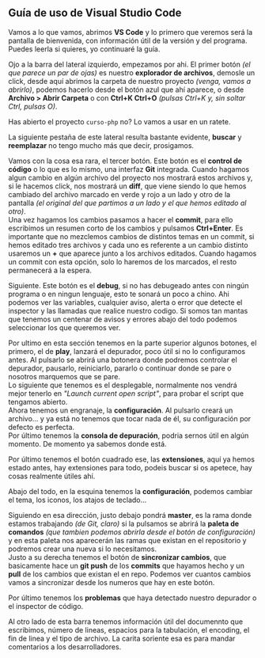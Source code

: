 ## Guía de uso de Visual Studio Code  
Vamos a lo que vamos, abrimos **VS Code** y lo primero que veremos será la pantalla de bienvenida, con información útil de la versión y del programa. Puedes leerla si quieres, yo continuaré la guía.  

Ojo a la barra del lateral izquierdo, empezamos por ahi. El primer botón *(el que parece un par de ojas)* es nuestro **explorador de archivos**, demosle un click, desde aquí abrimos la carpeta de nuestro proyecto *(venga, vamos a abrirlo)*, podemos hacerlo desde el botón azul que ahí aparece, o desde **Archivo > Abrir Carpeta** o con **Ctrl+K Ctrl+O** *(pulsas Ctrl+K y, sin soltar Ctrl, pulsas O)*.  

Has abierto el proyecto `curso-php` no? Lo vamos a usar en un ratete.  

La siguiente pestaña de este lateral resulta bastante evidente, **buscar** y **reemplazar** no tengo mucho más que decir, prosigamos.  

Vamos con la cosa esa rara, el tercer botón. Este botón es el **control de código** o lo que es lo mismo, una interfaz **Git** integrada. Cuando hagamos algun cambio en algún archivo del proyecto nos mostrará estos archivos y, si le hacemos click, nos mostrará un **diff**, que viene siendo lo que hemos cambiado del archivo marcado en verde y rojo a un lado y otro de la pantalla *(el original del que partimos a un lado y el que hemos editado al otro)*.  
Una vez hagamos los cambios pasamos a hacer el **commit**, para ello escribimos un resumen corto de los cambios y pulsamos **Ctrl+Enter**. Es importante que no mezclemos cambios de distintos temas en un commit, si hemos editado tres archivos y cada uno es referente a un cambio distinto usaremos un **+** que aparece junto a los archivos editados. Cuando hagamos un commit con esta opción, solo lo haremos de los marcados, el resto permanecerá a la espera.  

Siguiente. Este botón es el **debug**, si no has debugeado antes con ningún programa o en ningun lenguaje, esto te sonará un poco a chino. Ahi podemos ver las variables, cualquier aviso, alerta o error que detecte el inspector y las llamadas que realice nuestro codigo. Si somos tan mantas que tenemos un centenar de avisos y errores abajo del todo podemos seleccionar los que queremos ver.  

Por ultimo en esta sección tenemos en la parte superior algunos botones, el primero, el de **play**, lanzará el depurador, poco útil si no lo configuramos antes. Al pulsarlo se abrirá una botonera donde podremos controlar el depurador, pausarlo, reiniciarlo, pararlo o continuar donde se pare o nosotros marquemos que se pare.  
Lo siguiente que tenemos es el desplegable, normalmente nos vendrá mejor tenerlo en *"Launch current open script"*, para probar el script que tengamos abierto.  
Ahora tenemos un engranaje, la **configuración**. Al pulsarlo creará un archivo... y ya está no tenemos que tocar nada de él, su configuración por defecto es perfecta.  
Por último tenemos la **consola de depuración**, podria sernos útil en algún momento. De momento ya sabemos donde está.  

Por último tenemos el botón cuadrado ese, las **extensiones**, aquí ya hemos estado antes, hay extensiones para todo, podeis buscar si os apetece, hay cosas realmente útiles ahí.  

Abajo del todo, en la esquina tenemos la **configuración**, podemos cambiar el tema, los iconos, los atajos de teclado...  

Siguiendo en esa dirección, justo debajo pondrá **master**, es la rama donde estamos trabajando *(de Git, claro)* si la pulsamos se abrirá la **paleta de comandos** *(que tambien podemos abrirla desde el botón de configuración)* y en esta paleta nos aparecerán las ramas que existan en el repositorio y podremos crear una nueva si lo necesitamos.  
Justo a su derecha tenemos el botón de **sincronizar cambios**, que basicamente hace un **git push** de los **commits** que hayamos hecho y un **pull** de los cambios que existan el en repo. Podemos ver cuantos cambios vamos a sincronizar desde los numeros que hay en este botón.  

Por último tenemos los **problemas** que haya detectado nuestro depurador o el inspector de código. 

Al otro lado de esta barra tenemos información útil del documennto que escribimos, número de lineas, espacios para la tabulación, el encoding, el fin de linea y el tipo de archivo. La carita soriente esa es para mandar comentarios a los desarrolladores.  

